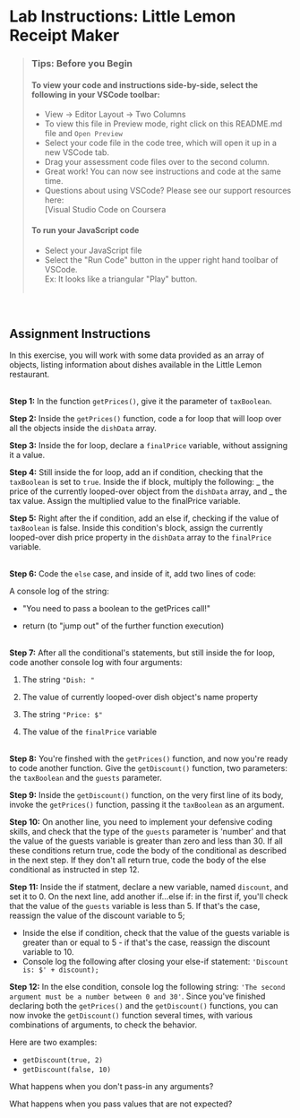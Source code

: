 # Lab Instructions: Little Lemon Receipt Maker

> ### **Tips: Before you Begin**
>
> #### **To view your code and instructions side-by-side**, select the following in your VSCode toolbar:
>
> - View -> Editor Layout -> Two Columns
> - To view this file in Preview mode, right click on this README.md file and `Open Preview`
> - Select your code file in the code tree, which will open it up in a new VSCode tab.
> - Drag your assessment code files over to the second column.
> - Great work! You can now see instructions and code at the same time.
> - Questions about using VSCode? Please see our support resources here:  
>   [Visual Studio Code on Coursera
>
> #### **To run your JavaScript code**
>
> - Select your JavaScript file
> - Select the "Run Code" button in the upper right hand toolbar of VSCode.  
>   Ex: It looks like a triangular "Play" button. <br><br>

<br>

## Assignment Instructions

In this exercise, you will work with some data provided as an array of objects, listing information about dishes available in the Little Lemon restaurant.
<br><br>

**Step 1:** In the function `getPrices()`, give it the parameter of `taxBoolean`.

**Step 2:** Inside the `getPrices()` function, code a for loop that will loop over all the objects inside the `dishData` array.

**Step 3:** Inside the for loop, declare a `finalPrice` variable, without assigning it a value.

**Step 4:** Still inside the for loop, add an if condition, checking that the `taxBoolean` is set to `true`. Inside the if block, multiply the following: _ the price of the currently looped-over object from the `dishData` array, and _ the tax value. Assign the multiplied value to the finalPrice variable.

**Step 5:** Right after the if condition, add an else if, checking if the value of `taxBoolean` is false. Inside this condition's block, assign the currently looped-over dish price property in the `dishData` array to the `finalPrice` variable.
<br><br>

**Step 6:** Code the `else` case, and inside of it, add two lines of code:

A console log of the string:

- "You need to pass a boolean to the getPrices call!"

- return (to "jump out" of the further function execution)
  <br><br>

<b>Step 7:</b> After all the conditional's statements, but still inside the for loop, code another console log with four arguments:

1. The string `"Dish: "`

2. The value of currently looped-over dish object's name property

3. The string `"Price: $"`

4. The value of the `finalPrice` variable
   <br><br>

**Step 8:** You're finshed with the `getPrices()` function, and now you're ready to code another function. Give the `getDiscount()` function, two parameters: the `taxBoolean` and the `guests` parameter.

**Step 9:** Inside the `getDiscount()` function, on the very first line of its body, invoke the `getPrices()` function, passing it the `taxBoolean` as an argument.

**Step 10:** On another line, you need to implement your defensive coding skills, and check that the type of the `guests` parameter is 'number' and that the value of the guests variable is greater than zero and less than 30. If all these conditions return true, code the body of the conditional as described in the next step. If they don't all return true, code the body of the else conditional as instructed in step 12.

**Step 11:** Inside the if statment, declare a new variable, named `discount`, and set it to 0. On the next line, add another if...else if: in the first if, you'll check that the value of the `guests` variable is less than 5. If that's the case, reassign the value of the discount variable to 5;

- Inside the else if condition, check that the value of the guests variable is greater than or equal to 5 - if that's the case, reassign the discount variable to 10.
- Console log the following after closing your else-if statement: `'Discount is: $' + discount);`

**Step 12:** In the else condition, console log the following string: `'The second argument must be a number between 0 and 30'`. Since you've finished declaring both the `getPrices()` and the `getDiscount()` functions, you can now invoke the `getDiscount()` function several times, with various combinations of arguments, to check the behavior. <br>

Here are two examples:

- `getDiscount(true, 2) `
- `getDiscount(false, 10)`

What happens when you don't pass-in any arguments?

What happens when you pass values that are not expected?
